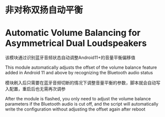 # 非对称双扬自动平衡
# Automatic Volume Balancing for Asymmetrical Dual Loudspeakers

该模块通过识别蓝牙音频状态自动调整Android11+的音量平衡偏移值

This module automatically adjusts the offset of the volume balance feature added in Android 11 and above by recognizing the Bluetooth audio status

模块刷入后只需要在蓝牙音频切断的情况下调整音量平衡的参数，脚本就会自动写入配置，重启后也无需再次调参

After the module is flashed, you only need to adjust the volume balance parameters if the Bluetooth audio is cut off, and the script will automatically write the configuration without adjusting the offset again after reboot
